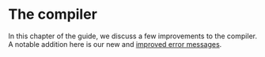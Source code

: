 # The compiler

[errors]: rust-2018/the-compiler/improved-error-messages.html

In this chapter of the guide, we discuss a few improvements to the compiler.
A notable addition here is our new and [improved error messages][errors].